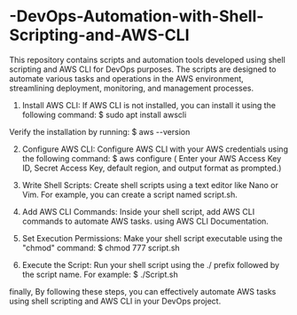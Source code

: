 # -DevOps-Automation-with-Shell-Scripting-and-AWS-CLI
This repository contains scripts and automation tools developed using shell scripting and AWS CLI for DevOps purposes. The scripts are designed to automate various tasks and operations in the AWS environment, streamlining deployment, monitoring, and management processes.

1. Install AWS CLI:
   If AWS CLI is not installed, you can install it using the following command:
   $ sudo apt install awscli

  Verify the installation by running:
   $ aws --version

2. Configure AWS CLI:
   Configure AWS CLI with your AWS credentials using the following command:
   $ aws configure
   ( Enter your AWS Access Key ID, Secret Access Key, default region, and output format as prompted.)

3. Write Shell Scripts:
   Create shell scripts using a text editor like Nano or Vim. For example, you can create a script named script.sh.

4. Add AWS CLI Commands:
   Inside your shell script, add AWS CLI commands to automate AWS tasks. using AWS CLI Documentation.

5. Set Execution Permissions:
   Make your shell script executable using the "chmod" command:
   $ chmod 777 script.sh

6. Execute the Script:
   Run your shell script using the ./ prefix followed by the script name. For example:
   $ ./Script.sh

finally, 
By following these steps, you can effectively automate AWS tasks using shell scripting and AWS CLI in your DevOps project.
   
